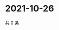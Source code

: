# 2021-10-26

共 0 条

<!-- BEGIN -->
<!-- 最后更新时间 Tue Oct 26 2021 03:12:09 GMT+0800 (China Standard Time) -->

<!-- END -->
